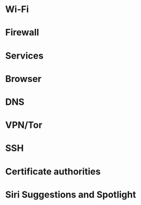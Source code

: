 # Wi-Fi

# Firewall

# Services

# Browser

# DNS

# VPN/Tor

# SSH

# Certificate authorities

# Siri Suggestions and Spotlight

